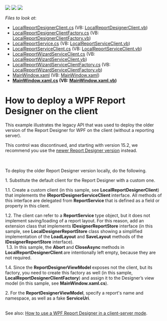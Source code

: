 <!-- default badges list -->
![](https://img.shields.io/endpoint?url=https://codecentral.devexpress.com/api/v1/VersionRange/128600193/12.1.7%2B)
[![](https://img.shields.io/badge/Open_in_DevExpress_Support_Center-FF7200?style=flat-square&logo=DevExpress&logoColor=white)](https://supportcenter.devexpress.com/ticket/details/E4017)
[![](https://img.shields.io/badge/📖_How_to_use_DevExpress_Examples-e9f6fc?style=flat-square)](https://docs.devexpress.com/GeneralInformation/403183)
<!-- default badges end -->
<!-- default file list -->
*Files to look at*:

* [LocalReportDesignerClient.cs](./CS/WpfReportDesigner_local/LocalReportDesignerClient.cs) (VB: [LocalReportDesignerClient.vb](./VB/WpfReportDesigner_local/LocalReportDesignerClient.vb))
* [LocalReportDesignerClientFactory.cs](./CS/WpfReportDesigner_local/LocalReportDesignerClientFactory.cs) (VB: [LocalReportDesignerClientFactory.vb](./VB/WpfReportDesigner_local/LocalReportDesignerClientFactory.vb))
* [LocalReportService.cs](./CS/WpfReportDesigner_local/LocalReportService.cs) (VB: [LocalReportServiceClient.vb](./VB/WpfReportDesigner_local/LocalReportServiceClient.vb))
* [LocalReportServiceClient.cs](./CS/WpfReportDesigner_local/LocalReportServiceClient.cs) (VB: [LocalReportServiceClient.vb](./VB/WpfReportDesigner_local/LocalReportServiceClient.vb))
* [LocalReportWizardServiceClient.cs](./CS/WpfReportDesigner_local/LocalReportWizardServiceClient.cs) (VB: [LocalReportWizardServiceClient.vb](./VB/WpfReportDesigner_local/LocalReportWizardServiceClient.vb))
* [LocalReportWizardServiceClientFactory.cs](./CS/WpfReportDesigner_local/LocalReportWizardServiceClientFactory.cs) (VB: [LocalReportWizardServiceClientFactory.vb](./VB/WpfReportDesigner_local/LocalReportWizardServiceClientFactory.vb))
* [MainWindow.xaml](./CS/WpfReportDesigner_local/MainWindow.xaml) (VB: [MainWindow.xaml](./VB/WpfReportDesigner_local/MainWindow.xaml))
* **[MainWindow.xaml.cs](./CS/WpfReportDesigner_local/MainWindow.xaml.cs) (VB: [MainWindow.xaml.vb](./VB/WpfReportDesigner_local/MainWindow.xaml.vb))**
<!-- default file list end -->
# How to deploy a WPF Report Designer on the client


<p>This example illustrates the legacy API that was used to deploy the older version of the Report Designer for WPF on the client (without a reporting server).</p>
<p>This control was discontinued, and starting with version 15.2, we recommend you use the <a href="https://documentation.devexpress.com/#XtraReports/CustomDocument114104">newer Report Designer version</a> instead.<br><br><br></p>
<p>To deploy the older Report Designer version locally, do the following.</p>
<p>1. Substitute the default client for the Report Designer with a custom one.</p>
<p>1.1. Create a custom client (in this sample, see <strong>LocalReportDesignerClient</strong>) that implements the <strong>IReportDesignerServiceClient </strong>interface. All methods of this interface are delegated from <strong>ReportService </strong>that is defined as a field or property in this client.</p>
<p>1.2. The client can refer to a <strong>ReportService </strong>type object, but it does not implement saving/loading of a report layout. For this reason, add an extension class that implements <strong>IDesignerReportStore</strong> interface (in this sample, see <strong>LocalDesignerReportStor</strong><strong>e</strong> class showing a simplified implementation of the<strong> LoadLayout</strong> and <strong>SaveLayout</strong> methods of the <strong>IDesignerReportStore</strong> interface). <br>  1.3. In this sample, the <strong>Abort </strong>and <strong>CloseAsync </strong>methods in <strong>LocalReportDesignerClient </strong>are intentionally left empty, because they are not required.</p>
<p>1.4. Since the <strong>ReportDesignerViewModel </strong>exposes not the client, but its factory, you need to create this factory as well (in this sample, <strong>LocalReportDesignerClientFactory</strong>) and assign it to the Designer’s view model (in this sample, see <strong>MainWindow.xaml.cs</strong>).</p>
<p>2. For the <strong>ReportDesignerViewModel</strong>, specify a report's name and namespace, as well as a fake <strong>ServiceUri</strong>.</p>
<p><br> See also: <a href="https://www.devexpress.com/Support/Center/p/E4018">How to use a WPF Report Designer in a client-server mode</a>.</p>

<br/>


